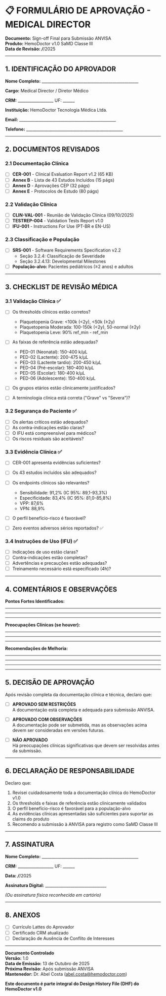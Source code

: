# 📋 FORMULÁRIO DE APROVAÇÃO - MEDICAL DIRECTOR

**Documento:** Sign-off Final para Submissão ANVISA  
**Produto:** HemoDoctor v1.0 SaMD Classe III  
**Data de Revisão:** ___/___/2025

---

## 1. IDENTIFICAÇÃO DO APROVADOR

**Nome Completo:** _________________________________________________

**Cargo:** Medical Director / Diretor Médico

**CRM:** __________________ UF: ______

**Instituição:** HemoDoctor Tecnologia Médica Ltda.

**Email:** _________________________________________________

**Telefone:** _________________________________________________

---

## 2. DOCUMENTOS REVISADOS

### 2.1 Documentação Clínica

- [ ] **CER-001** - Clinical Evaluation Report v1.2 (65 KB)
- [ ] **Annex B** - Lista de 43 Estudos Incluídos (15 págs)
- [ ] **Annex D** - Aprovações CEP (32 págs)
- [ ] **Annex E** - Protocolos de Estudo (80 págs)

### 2.2 Validação Clínica

- [ ] **CLIN-VAL-001** - Reunião de Validação Clínica (09/10/2025)
- [ ] **TESTREP-004** - Validation Tests Report v1.0
- [ ] **IFU-001** - Instructions For Use (PT-BR e EN-US)

### 2.3 Classificação e População

- [ ] **SRS-001** - Software Requirements Specification v2.2
  - Seção 3.2.4: Classificação de Severidade
  - Seção 3.2.4.13: Developmental Milestones
- [ ] **População-alvo:** Pacientes pediátricos (≥2 anos) e adultos

---

## 3. CHECKLIST DE REVISÃO MÉDICA

### 3.1 Validação Clínica ✅

- [ ] Os thresholds clínicos estão corretos?
  - Plaquetopenia Grave: <100k (<2y), <50k (≥2y)
  - Plaquetopenia Moderada: 100-150k (<2y), 50-normal (≥2y)
  - Plaquetopenia Leve: 90% ref_min - ref_min

- [ ] As faixas de referência estão adequadas?
  - PED-01 (Neonatal): 150-400 k/µL
  - PED-02 (Lactente): 200-475 k/µL
  - PED-03 (Lactente tardio): 200-450 k/µL
  - PED-04 (Pré-escolar): 180-400 k/µL
  - PED-05 (Escolar): 180-400 k/µL
  - PED-06 (Adolescente): 150-400 k/µL

- [ ] Os grupos etários estão clinicamente justificados?
- [ ] A terminologia clínica está correta ("Grave" vs "Severa")?

### 3.2 Segurança do Paciente ✅

- [ ] Os alertas críticos estão adequados?
- [ ] As contra-indicações estão claras?
- [ ] O IFU está compreensível para médicos?
- [ ] Os riscos residuais são aceitáveis?

### 3.3 Evidência Clínica ✅

- [ ] CER-001 apresenta evidências suficientes?
- [ ] Os 43 estudos incluídos são adequados?
- [ ] Os endpoints clínicos são relevantes?
  - Sensibilidade: 91,2% (IC 95%: 89,1-93,3%)
  - Especificidade: 83,4% (IC 95%: 81,0-85,8%)
  - VPP: 87,6%
  - VPN: 88,9%

- [ ] O perfil benefício-risco é favorável?
- [ ] Zero eventos adversos sérios reportados? ✅

### 3.4 Instruções de Uso (IFU) ✅

- [ ] Indicações de uso estão claras?
- [ ] Contra-indicações estão completas?
- [ ] Advertências e precauções estão adequadas?
- [ ] Treinamento necessário está especificado (4h)?

---

## 4. COMENTÁRIOS E OBSERVAÇÕES

**Pontos Fortes Identificados:**

_______________________________________________________________________

_______________________________________________________________________

_______________________________________________________________________

**Preocupações Clínicas (se houver):**

_______________________________________________________________________

_______________________________________________________________________

_______________________________________________________________________

**Recomendações de Melhoria:**

_______________________________________________________________________

_______________________________________________________________________

_______________________________________________________________________

---

## 5. DECISÃO DE APROVAÇÃO

Após revisão completa da documentação clínica e técnica, declaro que:

- [ ] **APROVADO SEM RESTRIÇÕES**  
  A documentação está completa e adequada para submissão ANVISA.

- [ ] **APROVADO COM OBSERVAÇÕES**  
  A documentação pode ser submetida, mas as observações acima devem ser consideradas em versões futuras.

- [ ] **NÃO APROVADO**  
  Há preocupações clínicas significativas que devem ser resolvidas antes da submissão.

---

## 6. DECLARAÇÃO DE RESPONSABILIDADE

Declaro que:

1. Revisei cuidadosamente toda a documentação clínica do HemoDoctor v1.0
2. Os thresholds e faixas de referência estão clinicamente validados
3. O perfil benefício-risco é favorável para a população-alvo
4. As evidências clínicas apresentadas são suficientes para suportar as claims do produto
5. Recomendo a submissão à ANVISA para registro como SaMD Classe III

---

## 7. ASSINATURA

**Nome Completo:** _________________________________________________

**CRM:** __________________ UF: ______

**Data:** ___/___/2025

**Assinatura Digital:** _______________________________

*(Ou assinatura física reconhecida em cartório)*

---

## 8. ANEXOS

- [ ] Currículo Lattes do Aprovador
- [ ] Certificado CRM atualizado
- [ ] Declaração de Ausência de Conflito de Interesses

---

**Documento Controlado**  
**Versão:** 1.0  
**Data de Emissão:** 13 de Outubro de 2025  
**Próxima Revisão:** Após submissão ANVISA  
**Mantenedor:** Dr. Abel Costa (abel.costa@hemodoctor.com)

**Este documento é parte integral do Design History File (DHF) do HemoDoctor v1.0**

